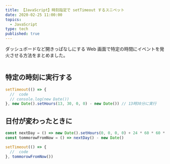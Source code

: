 ```yaml
---
title: 【JavaScript】時刻指定で setTimeout するスニペット
date: 2020-02-25 11:00:00
topics:
  - JavaScript
type: tech
published: true
---
```


ダッシュボードなど開きっぱなしにする Web 画面で特定の時間にイベントを発火させる方法をまとめました。

```toc

```

## 特定の時刻に実行する

```js
setTimeout(() => {
  //  code
  // console.log(new Date())
}, new Date().setHours(13, 30, 0, 0) - new Date()) // 13時30分に実行
```

## 日付が変わったときに

```js
const nextDay = () => new Date().setHours(0, 0, 0, 0) + 24 * 60 * 60 * 1000
const tommorowFromNow = () => nextDay() - new Date()

setTimeout(() => {
  //  code
}, tommorowFromNow())
```
